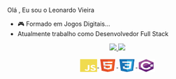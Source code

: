 Olá , Eu sou o Leonardo Vieira

- 🎮 Formado em Jogos Digitais...
-  Atualmente trabalho como Desenvolvedor Full Stack

<div align="center">
  <a href="https://github.com/LeonardoSodre20/LeonardoSodre20">
  <img height="180em" src="https://github-readme-stats.vercel.app/api?username=LeonardoSodre20&show_icons=true&theme=dracula&include_all_commits=true&count_private=true"/>
  <img height="180em" src="https://github-readme-stats.vercel.app/api/top-langs/?username=LeonardoSodre20&layout=compact&langs_count=7&theme=dark"/>
</div>
  
<div align="center">  
<div style="display: inline_block"><br>
  <img align="center" alt="Léo-Js" height="30" width="40" src="https://raw.githubusercontent.com/devicons/devicon/master/icons/javascript/javascript-plain.svg">
  <img align="center" alt="Léo-HTML" height="30" width="40" src="https://raw.githubusercontent.com/devicons/devicon/master/icons/html5/html5-original.svg">
  <img align="center" alt="Léo-CSS" height="30" width="40" src="https://raw.githubusercontent.com/devicons/devicon/master/icons/css3/css3-original.svg">
  <img align="center" alt="Léo-Csharp" height="30" width="40" src="https://raw.githubusercontent.com/devicons/devicon/master/icons/csharp/csharp-original.svg">
  
</div>
  </div>  
  
   

